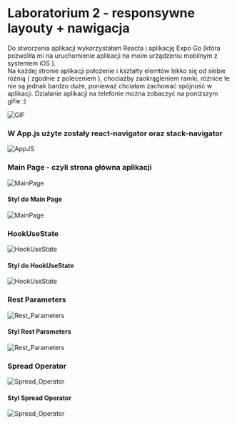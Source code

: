 # Laboratorium 2 - responsywne layouty + nawigacja 

Do stworzenia aplikacji wykorzystałam Reacta i aplikację Expo Go 
(która pozwoliła mi na uruchomienie aplikacji na moim urządzeniu mobilnym z systemem iOS ).  
Na każdej stronie aplikacji położenie i kształty elemtów lekko się od siebie różnią ( zgodnie z poleceniem ), chociażby zaokrągleniem ramki,
różnice te nie są jednak bardzo duże, ponieważ chciałam zachować spójność w aplikacji. Działanie aplikacji na telefonie można zobaczyć na poniższym gifie :)

![GIF](assets/gif.gif) 

### W App.js użyte zostały react-navigator oraz stack-navigator  

![AppJS](assets/appJS.png)  

### Main Page - czyli strona główna aplikacji  

![MainPage](assets/mainpage.PNG)  

#### Styl do Main Page  

![MainPage](assets/stylesmain.png "MainPage")  

### HookUseState  

![HookUseState](assets/hook.PNG)  

#### Styl do HookUseState

![HookUseState](assets/styleshook.png)  

### Rest Parameters  

![Rest_Parameters](assets/rest.PNG)  

#### Styl Rest Parameters  

![Rest_Parameters](assets/stylesrest.png)  

### Spread Operator  

![Spread_Operator](assets/spread.PNG)  

#### Styl Spread Operator

![Spread_Operator](assets/stylesspread.png)  
